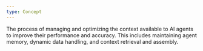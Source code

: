 ```yaml
---
type: Concept
---
```


The process of managing and optimizing the context available to AI agents to improve their performance and accuracy. This includes maintaining agent memory, dynamic data handling, and context retrieval and assembly.